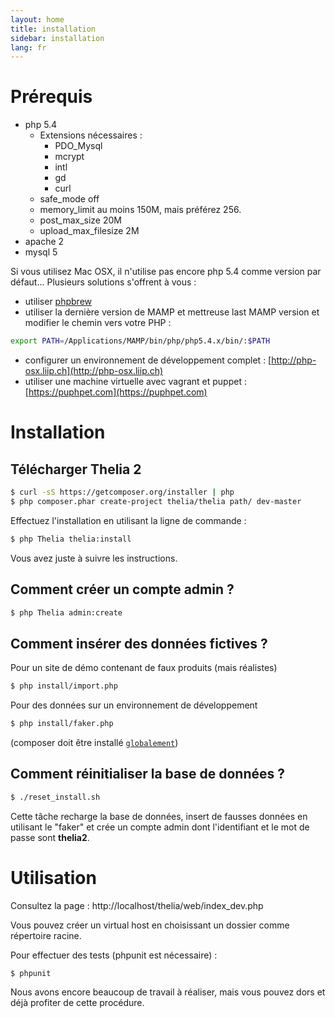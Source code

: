 ```yaml
---
layout: home
title: installation
sidebar: installation
lang: fr
---
```


<div class="page-header">
    <h1>Prérequis</h1>
</div>

* php 5.4
    * Extensions nécessaires :
        * PDO_Mysql
        * mcrypt
        * intl
        * gd
        * curl
    * safe_mode off
    * memory_limit au moins 150M, mais préférez 256.
    * post\_max\_size 20M
    * upload\_max\_filesize 2M
* apache 2
* mysql 5

Si vous utilisez Mac OSX, il n'utilise pas encore php 5.4 comme version par défaut... Plusieurs solutions s'offrent à vous :

* utiliser [phpbrew](https://github.com/c9s/phpbrew)
* utiliser la dernière version de MAMP et mettreuse last MAMP version et modifier le chemin vers votre PHP :

```bash
export PATH=/Applications/MAMP/bin/php/php5.4.x/bin/:$PATH
```

* configurer un environnement de développement complet : [http://php-osx.liip.ch](http://php-osx.liip.ch)
* utiliser une machine virtuelle avec vagrant et puppet : [https://puphpet.com](https://puphpet.com)

<div class="page-header">
    <h1>Installation</h1>
</div>


## Télécharger Thelia 2

``` bash
$ curl -sS https://getcomposer.org/installer | php
$ php composer.phar create-project thelia/thelia path/ dev-master
```

Effectuez l'installation en utilisant la ligne de commande :

``` bash
$ php Thelia thelia:install
```

Vous avez juste à suivre les instructions.

## Comment créer un compte admin ?

```bash
$ php Thelia admin:create
```

## Comment insérer des données fictives ?

Pour un site de démo contenant de faux produits (mais réalistes)

``` bash
$ php install/import.php
```

Pour des données sur un environnement de développement

```bash
$ php install/faker.php
```

(composer doit être installé [`globalement`](http://getcomposer.org/doc/00-intro.md#globally))

## Comment réinitialiser la base de données ?

```bash
$ ./reset_install.sh
```

Cette tâche recharge la base de données, insert de fausses données en utilisant le "faker" et crée un compte admin dont l'identifiant et le mot de passe sont __thelia2__.

<div class="page-header">
    <h1>Utilisation</h1>
</div>

Consultez la page : http://localhost/thelia/web/index_dev.php

Vous pouvez créer un virtual host en choisissant un dossier comme répertoire racine.

Pour effectuer des tests (phpunit est nécessaire) :

``` bash
$ phpunit
```

Nous avons encore beaucoup de travail à réaliser, mais vous pouvez dors et déjà profiter de cette procédure.
